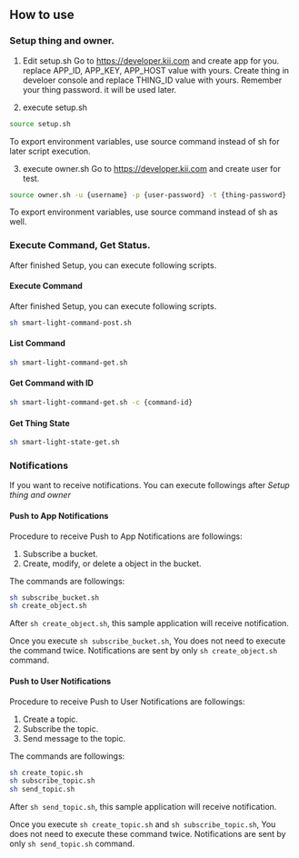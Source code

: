 ## How to use

### Setup thing and owner.
1. Edit setup.sh
Go to https://developer.kii.com and create app for you.
replace APP_ID, APP_KEY, APP_HOST value with yours.
Create thing in develoer console and replace THING_ID value with yours.
Remember your thing password. it will be used later.

2. execute setup.sh
```sh
source setup.sh
```
To export environment variables, use source command instead of sh for later script execution.

3. execute owner.sh
Go to https://developer.kii.com and create user for test.
```sh
source owner.sh -u {username} -p {user-password} -t {thing-password}
```
To export environment variables, use source command instead of sh as well.

### Execute Command, Get Status.
After finished Setup, you can execute following scripts.

#### Execute Command
After finished Setup, you can execute following scripts.
```sh
sh smart-light-command-post.sh
```

#### List Command
```sh
sh smart-light-command-get.sh
```

#### Get Command with ID
```sh
sh smart-light-command-get.sh -c {command-id}
```

#### Get Thing State
```sh
sh smart-light-state-get.sh
```

### Notifications

If you want to receive notifications. You can execute followings after
*Setup thing and owner*

#### Push to App Notifications

Procedure to receive Push to App Notifications are followings:

  1. Subscribe a bucket.
  1. Create, modify, or delete a object in the bucket.

The commands are followings:

```sh
sh subscribe_bucket.sh
sh create_object.sh
```

After `sh create_object.sh`, this sample application will receive
notification.

Once you execute `sh subscribe_bucket.sh`, You does not need to
execute the command twice. Notifications are sent by only `sh
create_object.sh` command.

#### Push to User Notifications

Procedure to receive Push to User Notifications are followings:

  1. Create a topic.
  1. Subscribe the topic.
  1. Send message to the topic.

The commands are followings:

```sh
sh create_topic.sh
sh subscribe_topic.sh
sh send_topic.sh
```

After `sh send_topic.sh`, this sample application will receive
notification.

Once you execute `sh create_topic.sh` and `sh subscribe_topic.sh`, You
does not need to execute these command twice. Notifications are sent
by only `sh send_topic.sh` command.
